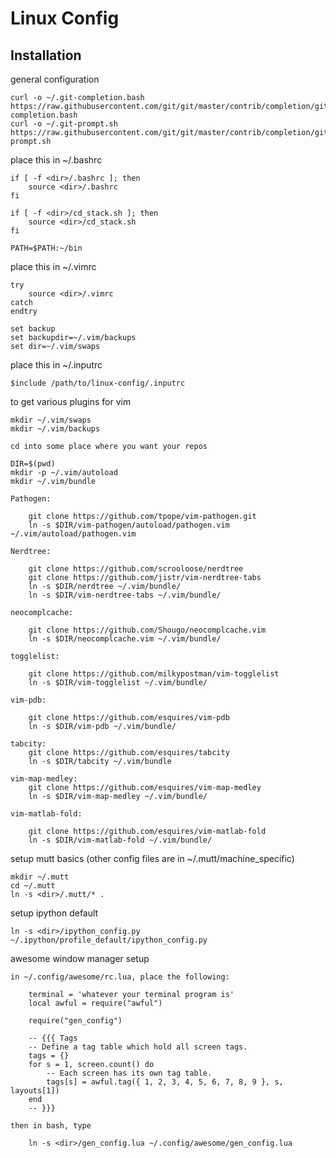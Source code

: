 Linux Config
===

Installation
---

general configuration

    curl -o ~/.git-completion.bash https://raw.githubusercontent.com/git/git/master/contrib/completion/git-completion.bash
    curl -o ~/.git-prompt.sh https://raw.githubusercontent.com/git/git/master/contrib/completion/git-prompt.sh

place this in ~/.bashrc

    if [ -f <dir>/.bashrc ]; then
        source <dir>/.bashrc
    fi

    if [ -f <dir>/cd_stack.sh ]; then
        source <dir>/cd_stack.sh
    fi
    
    PATH=$PATH:~/bin

place this in ~/.vimrc

    try
        source <dir>/.vimrc
    catch
    endtry

    set backup
    set backupdir=~/.vim/backups
    set dir=~/.vim/swaps

place this in ~/.inputrc

    $include /path/to/linux-config/.inputrc

to get various plugins for vim

    mkdir ~/.vim/swaps 
    mkdir ~/.vim/backups

    cd into some place where you want your repos

    DIR=$(pwd)
    mkdir -p ~/.vim/autoload
    mkdir ~/.vim/bundle

    Pathogen:

        git clone https://github.com/tpope/vim-pathogen.git
        ln -s $DIR/vim-pathogen/autoload/pathogen.vim ~/.vim/autoload/pathogen.vim

    Nerdtree:

        git clone https://github.com/scrooloose/nerdtree
        git clone https://github.com/jistr/vim-nerdtree-tabs
        ln -s $DIR/nerdtree ~/.vim/bundle/
        ln -s $DIR/vim-nerdtree-tabs ~/.vim/bundle/

    neocomplcache:

        git clone https://github.com/Shougo/neocomplcache.vim
        ln -s $DIR/neocomplcache.vim ~/.vim/bundle/

    togglelist:

        git clone https://github.com/milkypostman/vim-togglelist
        ln -s $DIR/vim-togglelist ~/.vim/bundle/

    vim-pdb:

        git clone https://github.com/esquires/vim-pdb
        ln -s $DIR/vim-pdb ~/.vim/bundle/

    tabcity:
        git clone https://github.com/esquires/tabcity
        ln -s $DIR/tabcity ~/.vim/bundle

    vim-map-medley:
        git clone https://github.com/esquires/vim-map-medley
        ln -s $DIR/vim-map-medley ~/.vim/bundle/

    vim-matlab-fold:

        git clone https://github.com/esquires/vim-matlab-fold
        ln -s $DIR/vim-matlab-fold ~/.vim/bundle/

setup mutt basics (other config files are in ~/.mutt/machine\_specific)

    mkdir ~/.mutt 
    cd ~/.mutt 
    ln -s <dir>/.mutt/* .


setup ipython default

    ln -s <dir>/ipython_config.py ~/.ipython/profile_default/ipython_config.py

awesome window manager setup

    in ~/.config/awesome/rc.lua, place the following:

        terminal = 'whatever your terminal program is'
        local awful = require("awful")

        require("gen_config")

        -- {{{ Tags
        -- Define a tag table which hold all screen tags.
        tags = {}
        for s = 1, screen.count() do
            -- Each screen has its own tag table.
            tags[s] = awful.tag({ 1, 2, 3, 4, 5, 6, 7, 8, 9 }, s, layouts[1])
        end
        -- }}}

    then in bash, type

        ln -s <dir>/gen_config.lua ~/.config/awesome/gen_config.lua
